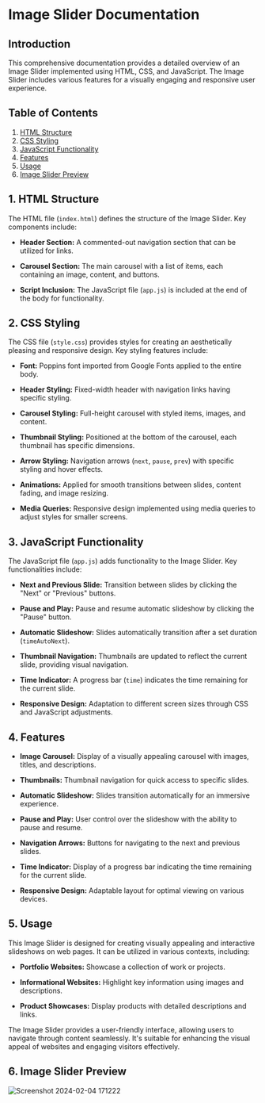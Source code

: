# Image Slider Documentation

## Introduction

This comprehensive documentation provides a detailed overview of an Image Slider implemented using HTML, CSS, and JavaScript. The Image Slider includes various features for a visually engaging and responsive user experience.

## Table of Contents

1. [HTML Structure](#html-structure)
2. [CSS Styling](#css-styling)
3. [JavaScript Functionality](#javascript-functionality)
4. [Features](#features)
5. [Usage](#usage)
6. [Image Slider Preview](#image-slider-preview)

## 1. HTML Structure <a name="html-structure"></a>

The HTML file (`index.html`) defines the structure of the Image Slider. Key components include:

- **Header Section:** A commented-out navigation section that can be utilized for links.
  
- **Carousel Section:** The main carousel with a list of items, each containing an image, content, and buttons.

- **Script Inclusion:** The JavaScript file (`app.js`) is included at the end of the body for functionality.

## 2. CSS Styling <a name="css-styling"></a>

The CSS file (`style.css`) provides styles for creating an aesthetically pleasing and responsive design. Key styling features include:

- **Font:** Poppins font imported from Google Fonts applied to the entire body.

- **Header Styling:** Fixed-width header with navigation links having specific styling.

- **Carousel Styling:** Full-height carousel with styled items, images, and content.

- **Thumbnail Styling:** Positioned at the bottom of the carousel, each thumbnail has specific dimensions.

- **Arrow Styling:** Navigation arrows (`next`, `pause`, `prev`) with specific styling and hover effects.

- **Animations:** Applied for smooth transitions between slides, content fading, and image resizing.

- **Media Queries:** Responsive design implemented using media queries to adjust styles for smaller screens.

## 3. JavaScript Functionality <a name="javascript-functionality"></a>

The JavaScript file (`app.js`) adds functionality to the Image Slider. Key functionalities include:

- **Next and Previous Slide:** Transition between slides by clicking the "Next" or "Previous" buttons.

- **Pause and Play:** Pause and resume automatic slideshow by clicking the "Pause" button.

- **Automatic Slideshow:** Slides automatically transition after a set duration (`timeAutoNext`).

- **Thumbnail Navigation:** Thumbnails are updated to reflect the current slide, providing visual navigation.

- **Time Indicator:** A progress bar (`time`) indicates the time remaining for the current slide.

- **Responsive Design:** Adaptation to different screen sizes through CSS and JavaScript adjustments.

## 4. Features <a name="features"></a>

- **Image Carousel:** Display of a visually appealing carousel with images, titles, and descriptions.

- **Thumbnails:** Thumbnail navigation for quick access to specific slides.

- **Automatic Slideshow:** Slides transition automatically for an immersive experience.

- **Pause and Play:** User control over the slideshow with the ability to pause and resume.

- **Navigation Arrows:** Buttons for navigating to the next and previous slides.

- **Time Indicator:** Display of a progress bar indicating the time remaining for the current slide.

- **Responsive Design:** Adaptable layout for optimal viewing on various devices.

## 5. Usage <a name="usage"></a>

This Image Slider is designed for creating visually appealing and interactive slideshows on web pages. It can be utilized in various contexts, including:

- **Portfolio Websites:** Showcase a collection of work or projects.
  
- **Informational Websites:** Highlight key information using images and descriptions.
  
- **Product Showcases:** Display products with detailed descriptions and links.

The Image Slider provides a user-friendly interface, allowing users to navigate through content seamlessly. It's suitable for enhancing the visual appeal of websites and engaging visitors effectively.

## 6. Image Slider Preview 

![Screenshot 2024-02-04 171222](https://github.com/RUPAKparajuli07/Image-slider-using-HTML-CSS-JS/assets/110843279/5c79605b-ca29-4860-a170-b4a536694a6f)
